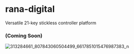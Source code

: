 # rana-digital
Versatile 21-key stickless controller platform

### (Coming Soon)

![313284661_807843060504499_6617851015476987383_n](https://user-images.githubusercontent.com/95242582/200199060-2d381761-2729-4217-aac8-a6d06a3d5dc4.jpg)
